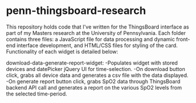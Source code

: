 # penn-thingsboard-research
This repository holds code that I've written for the ThingsBoard interface as part of my Masters research at the University of 
Pennsylvania. Each folder contains three files: a JavaScript file for data processing and dynamic front-end interface development,
and HTML/CSS files for styling of the card. Functionality of each widget is detailed below:

download-data-generate-report-widget:
-Populates widget with stored devices and datePicker jQuery UI for time-selection.
-On download button click, grabs all device data and generates a csv file with the data displayed. 
-On generate report button click, grabs SpO2 data through ThingsBoard backend API call and generates a report on the various SpO2 levels
from the selected time-period. 
